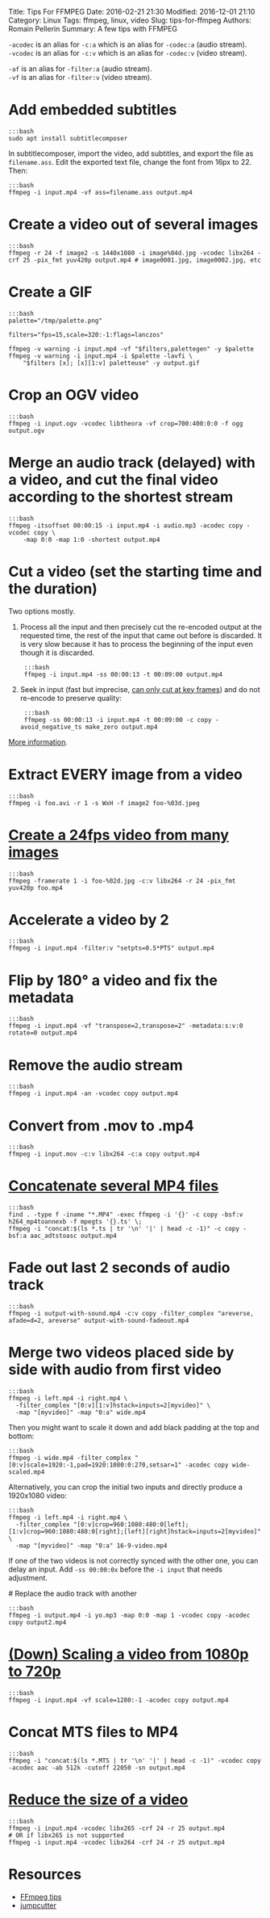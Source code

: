 Title: Tips For FFMPEG
Date: 2016-02-21 21:30
Modified: 2016-12-01 21:10
Category: Linux
Tags: ffmpeg, linux, video
Slug: tips-for-ffmpeg
Authors: Romain Pellerin
Summary: A few tips with FFMPEG

`-acodec` is an alias for `-c:a` which is an alias for `-codec:a` (audio stream).  
`-vcodec` is an alias for `-c:v` which is an alias for `-codec:v` (video stream).

`-af` is an alias for `-filter:a` (audio stream).  
`-vf` is an alias for `-filter:v` (video stream).

# Add embedded subtitles

    :::bash
    sudo apt install subtitlecomposer

In subtitlecomposer, import the video, add subtitles, and export the file as `filename.ass`. Edit the exported text file, change the font from 16px to 22. Then:

    :::bash
    ffmpeg -i input.mp4 -vf ass=filename.ass output.mp4

# Create a video out of several images

    :::bash
    ffmpeg -r 24 -f image2 -s 1440x1080 -i image%04d.jpg -vcodec libx264 -crf 25 -pix_fmt yuv420p output.mp4 # image0001.jpg, image0002.jpg, etc

# Create a GIF

    :::bash
    palette="/tmp/palette.png"

    filters="fps=15,scale=320:-1:flags=lanczos"

    ffmpeg -v warning -i input.mp4 -vf "$filters,palettegen" -y $palette
    ffmpeg -v warning -i input.mp4 -i $palette -lavfi \
        "$filters [x]; [x][1:v] paletteuse" -y output.gif

# Crop an OGV video

    :::bash
    ffmpeg -i input.ogv -vcodec libtheora -vf crop=700:400:0:0 -f ogg output.ogv

# Merge an audio track (delayed) with a video, and cut the final video according to the shortest stream

    :::bash
    ffmpeg -itsoffset 00:00:15 -i input.mp4 -i audio.mp3 -acodec copy -vcodec copy \
        -map 0:0 -map 1:0 -shortest output.mp4

# Cut a video (set the starting time and the duration)

Two options mostly.

1. Process all the input and then precisely cut the re-encoded output at the requested time, the rest of the input that came out before is discarded. It is very slow because it has to process the beginning of the input even though it is discarded.

        :::bash
        ffmpeg -i input.mp4 -ss 00:00:13 -t 00:09:00 output.mp4

2. Seek in input (fast but imprecise, [can only cut at key frames](https://www.quora.com/What-is-the-difference-between-an-I-Frame-and-a-Keyframe-in-video-encoding)) and do not re-encode to preserve quality:

        :::bash
        ffmpeg -ss 00:00:13 -i input.mp4 -t 00:09:00 -c copy -avoid_negative_ts make_zero output.mp4

[More information](https://trac.ffmpeg.org/wiki/Seeking).

# Extract EVERY image from a video

    :::bash
    ffmpeg -i foo.avi -r 1 -s WxH -f image2 foo-%03d.jpeg

# [Create a 24fps video from many images](http://trac.ffmpeg.org/wiki/Create%20a%20video%20slideshow%20from%20images)

    :::bash
    ffmpeg -framerate 1 -i foo-%02d.jpg -c:v libx264 -r 24 -pix_fmt yuv420p foo.mp4

# Accelerate a video by 2

    :::bash
    ffmpeg -i input.mp4 -filter:v "setpts=0.5*PTS" output.mp4

# Flip by 180° a video and fix the metadata

    :::bash
    ffmpeg -i input.mp4 -vf "transpose=2,transpose=2" -metadata:s:v:0 rotate=0 output.mp4

# Remove the audio stream

    :::bash
    ffmpeg -i input.mp4 -an -vcodec copy output.mp4

# Convert from .mov to .mp4

    :::bash
    ffmpeg -i input.mov -c:v libx264 -c:a copy output.mp4

# [Concatenate several MP4 files](https://trac.ffmpeg.org/wiki/Concatenate)

    :::bash
    find . -type f -iname "*.MP4" -exec ffmpeg -i '{}' -c copy -bsf:v h264_mp4toannexb -f mpegts '{}.ts' \;
    ffmpeg -i "concat:$(ls *.ts | tr '\n' '|' | head -c -1)" -c copy -bsf:a aac_adtstoasc output.mp4

# Fade out last 2 seconds of audio track

    :::bash
    ffmpeg -i output-with-sound.mp4 -c:v copy -filter_complex "areverse, afade=d=2, areverse" output-with-sound-fadeout.mp4

# Merge two videos placed side by side with audio from first video

    :::bash
    ffmpeg -i left.mp4 -i right.mp4 \
      -filter_complex "[0:v][1:v]hstack=inputs=2[myvideo]" \
      -map "[myvideo]" -map "0:a" wide.mp4

Then you might want to scale it down and add black padding at the top and bottom:

    :::bash
    ffmpeg -i wide.mp4 -filter_complex "[0:v]scale=1920:-1,pad=1920:1080:0:270,setsar=1" -acodec copy wide-scaled.mp4

Alternatively, you can crop the initial two inputs and directly produce a 1920x1080 video:

    :::bash
    ffmpeg -i left.mp4 -i right.mp4 \
      -filter_complex "[0:v]crop=960:1080:480:0[left];[1:v]crop=960:1080:480:0[right];[left][right]hstack=inputs=2[myvideo]" \
      -map "[myvideo]" -map "0:a" 16-9-video.mp4

If one of the two videos is not correctly synced with the other one, you can delay an input. Add `-ss 00:00:0x` before the `-i input` that needs adjustment.

# Replace the audio track with another

    :::bash
    ffmpeg -i output.mp4 -i yo.mp3 -map 0:0 -map 1 -vcodec copy -acodec copy output2.mp4

# [(Down) Scaling a video from 1080p to 720p](https://trac.ffmpeg.org/wiki/Scaling%20(resizing)%20with%20ffmpeg)

    :::bash
    ffmpeg -i input.mp4 -vf scale=1280:-1 -acodec copy output.mp4

# Concat MTS files to MP4

    :::bash
    ffmpeg -i "concat:$(ls *.MTS | tr '\n' '|' | head -c -1)" -vcodec copy -acodec aac -ab 512k -cutoff 22050 -sn output.mp4

# [Reduce the size of a video](https://unix.stackexchange.com/a/337359/194594)

    :::bash
    ffmpeg -i input.mp4 -vcodec libx265 -crf 24 -r 25 output.mp4
    # OR if libx265 is not supported
    ffmpeg -i input.mp4 -vcodec libx264 -crf 24 -r 25 output.mp4

# Resources

- [FFmpeg tips](https://ehret.me/ffmpeg-tips/)
- [jumpcutter](https://github.com/carykh/jumpcutter)
